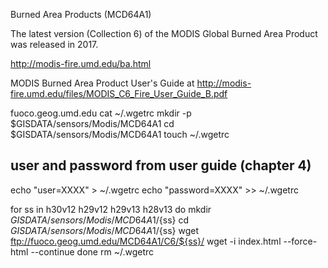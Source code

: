 Burned Area Products (MCD64A1)

The latest version (Collection 6) of the MODIS Global Burned Area Product was released in 2017.

http://modis-fire.umd.edu/ba.html

MODIS Burned Area Product User's Guide at http://modis-fire.umd.edu/files/MODIS_C6_Fire_User_Guide_B.pdf



fuoco.geog.umd.edu
cat ~/.wgetrc
mkdir -p $GISDATA/sensors/Modis/MCD64A1
cd $GISDATA/sensors/Modis/MCD64A1
touch  ~/.wgetrc

## user and password from user guide (chapter 4)
echo "user=XXXX" > ~/.wgetrc
echo "password=XXXX" >> ~/.wgetrc

for ss in h30v12 h29v12 h29v13  h28v13
do
   mkdir  $GISDATA/sensors/Modis/MCD64A1/${ss}
   cd $GISDATA/sensors/Modis/MCD64A1/${ss}
   wget ftp://fuoco.geog.umd.edu/MCD64A1/C6/${ss}/
   wget -i index.html --force-html --continue
done
rm ~/.wgetrc
